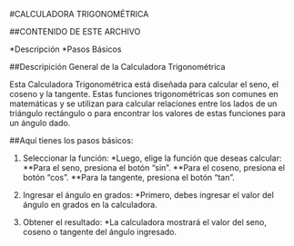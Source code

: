 #CALCULADORA TRIGONOMÉTRICA

##CONTENIDO DE ESTE ARCHIVO

*Descripción
*Pasos Básicos


##Descripición General de la Calculadora Trigonométrica

Esta Calculadora Trigonométrica está diseñada para calcular el seno, el coseno
y la tangente. Estas funciones trigonométricas son comunes en matemáticas y se 
utilizan para calcular relaciones entre los lados de un triángulo rectángulo o 
para encontrar los valores de estas funciones para un ángulo dado. 

##Aquí tienes los pasos básicos:

1. Seleccionar la función:
    *Luego, elige la función que deseas calcular:
        **Para el seno, presiona el botón “sin”.
        **Para el coseno, presiona el botón “cos”.
        **Para la tangente, presiona el botón “tan”.

2. Ingresar el ángulo en grados:
    *Primero, debes ingresar el valor del ángulo en grados en la calculadora.

3. Obtener el resultado:
    *La calculadora mostrará el valor del seno, coseno o tangente del ángulo ingresado.